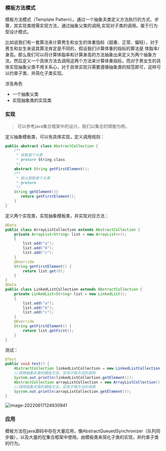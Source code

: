 ### 模板方法模式

模板方法模式（Template Pattern）。通过一个抽象夫类定义方法执行的方式、步骤，其实现类按需实现方法，通过抽象父类的调用,实现对子类的调用。属于行为型设计模式。



比如说我们有一套算法来计算男生和女生的体重指标（超重、正常、偏轻），对于男生和女生来说其算法肯定是不同的，假设我们计算体重的指标的算法是 体脂率/身高。那么我们可以将计算体脂率和计算身高的方法抽象出来定义为两个抽象方法，然后定义一个具体方法去调用这两个方法来计算体重指标，而对于男女生的具体实现抽象父类不用关系心，对于具体实现只需要遵循抽象类的规范即可，这样可以约束子类、并简化子类实现。



涉及角色

- 一个抽象父类
- 实现抽象类的实现类

### 实现

> 可以参考java集合框架中的设计。我们以集合的增删为例。

定义抽象模板类，可以有具体实现，定义调用规则：

```java
public abstract class AbstractCollection {
    /**
     * 获取首个元素
     * @return String.class
     */
    abstract String getFirstElement();
    /**
     * 默认获取首个元素
     * @return
     */
    String getElement(){
       return getFirstElement();
    }
}
```

定义两个实现类，实现抽象模板类，并实现对应方法：

```java
@Data
public class ArrayListCollection extends AbstractCollection {
    private ArrayList<String> list = new ArrayList<>();
    {
        list.add("a");
        list.add("b");
        list.add("c");
    }
    @Override
    String getFirstElement() {
        return list.get(0);
    }
}
@Data
public class LinkedListCollection extends AbstractCollection {
    private LinkedList<String> list = new LinkedList();
    {
        list.add("a");
        list.add("b");
        list.add("c");
    }
    @Override
    String getFirstElement() {
        return list.getFirst();
    }
}
```

测试：

```java
@Test
public void test() {
    AbstractCollection linkedListCollection = new LinkedListCollection();
    //调用抽象夫类的模版方法，实现子类方法的调用
    System.out.println(linkedListCollection.getElement());
    AbstractCollection arrayListCollection = new ArrayListCollection();
    //调用抽象夫类的模版方法，实现子类方法的调用
    System.out.println(arrayListCollection.getElement());
}
```

![image-20220617124930941](/Users/rolyfish/Desktop/MyFoot/设计模式/模板方法模式.assets/image-20220617124930941.png)

### 应用

模板方法在java源码中存在大量应用，像AbstractQueuedSynchronizer（队列同步器），以及大量的在集合框架中使用。由模板类来简化子类的实现，并约束子类的行为。

